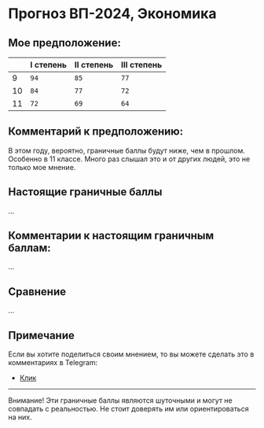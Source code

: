# Прогноз ВП-2024, Экономика

## Мое предположение:

|  |  I степень  | II степень | III степень |
|---|---|---|---|
| 9  | `94`  | `85` | `77`  |
| 10 | `84` | `77` | `72` |
| 11 | `72` | `69` | `64` |


## Комментарий к предположению:

В этом году, вероятно, граничные баллы будут ниже, чем в прошлом. Особенно в 11 классе. Много раз слышал это и от других людей, это не только мое мнение.


## Настоящие граничные баллы

...


## Комментарии к настоящим граничным баллам:

...


## Сравнение

...


## Примечание

Если вы хотите поделиться своим мнением, то вы можете сделать это в комментариях в Telegram:

* [Клик]()

---

Внимание! Эти граничные баллы являются шуточными и могут не совпадать с реальностью. Не стоит доверять им или ориентироваться на них.
